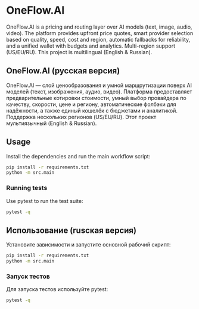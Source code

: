 # OneFlow.AI

OneFlow.AI is a pricing and routing layer over AI models (text, image, audio, video). The platform provides upfront price quotes, smart provider selection based on quality, speed, cost and region, automatic fallbacks for reliability, and a unified wallet with budgets and analytics. Multi-region support (US/EU/RU). This project is multilingual (English & Russian).

## OneFlow.AI (русская версия)

OneFlow.AI — слой ценообразования и умной маршрутизации поверх AI моделей (текст, изображения, аудио, видео). Платформа предоставляет предварительные котировки стоимости, умный выбор провайдера по качеству, скорости, цене и региону, автоматические фолбэки для надёжности, а также единый кошелёк с бюджетами и аналитикой. Поддержка нескольких регионов (US/EU/RU). Этот проект мультиязычный (English & Russian).
## Usage

Install the dependencies and run the main workflow script:

```bash
pip install -r requirements.txt
python -m src.main
```

### Running tests

Use pytest to run the test suite:

```bash
pytest -q
```

## Использование (rusская версия)

Установите зависимости и запустите основной рабочий скрипт:

```bash
pip install -r requirements.txt
python -m src.main
```

### Запуск тестов

Для запуска тестов используйте pytest:

```bash
pytest -q
```
